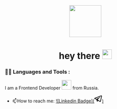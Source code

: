 <div id="header" align="center">
  <img src="https://media.giphy.com/media/M9gbBd9nbDrOTu1Mqx/giphy.gif" width="100"/>
  <h1>
  hey there
  <img src="https://media.giphy.com/media/hvRJCLFzcasrR4ia7z/giphy.gif" width="30px"/>
</h1>
</div>

### :man_technologist: Languages and Tools :

I am a Frontend Developer <img src="https://media.giphy.com/media/WUlplcMpOCEmTGBtBW/giphy.gif" width="30"> from Russia.
- :mailbox:How to reach me: [![Linkedin Badge](<svg xmlns="http://www.w3.org/2000/svg" viewBox="0 0 24 24" width="24" height="24"><path d="M22.05 1.577c-.393-.016-.784.08-1.117.235-.484.186-4.92 1.902-9.41 3.64-2.26.873-4.518 1.746-6.256 2.415-1.737.67-3.045 1.168-3.114 1.192-.46.16-1.082.362-1.61.984-.133.155-.267.354-.335.628s-.038.622.095.895c.265.547.714.773 1.244.976 1.76.564 3.58 1.102 5.087 1.608.556 1.96 1.09 3.927 1.618 5.89.174.394.553.54.944.544l-.002.02s.307.03.606-.042c.3-.07.677-.244 1.02-.565.377-.354 1.4-1.36 1.98-1.928l4.37 3.226.035.02s.484.34 1.192.388c.354.024.82-.044 1.22-.337.403-.294.67-.767.795-1.307.374-1.63 2.853-13.427 3.276-15.38l-.012.046c.296-1.1.187-2.108-.496-2.705-.342-.297-.736-.427-1.13-.444zm-.118 1.874c.027.025.025.025.002.027-.007-.002.08.118-.09.755l-.007.024-.005.022c-.432 1.997-2.936 13.9-3.27 15.356-.046.196-.065.182-.054.17-.1-.015-.285-.094-.3-.1l-7.48-5.525c2.562-2.467 5.182-4.7 7.827-7.08.468-.235.39-.96-.17-.972-.594.14-1.095.567-1.64.84-3.132 1.858-6.332 3.492-9.43 5.406-1.59-.553-3.177-1.012-4.643-1.467 1.272-.51 2.283-.886 3.278-1.27 1.738-.67 3.996-1.54 6.256-2.415 4.522-1.748 9.07-3.51 9.465-3.662l.032-.013.03-.013c.11-.05.173-.055.202-.057 0 0-.01-.033-.002-.026zM10.02 16.016l1.234.912c-.532.52-1.035 1.01-1.398 1.36z" color="#000" /></svg>)](https://t.me/seleznevladislav)
